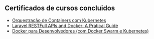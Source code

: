 ## Certificados de cursos concluidos

- [Orquestração de Containers com Kubernetes](https://www.udemy.com/certificate/UC-dc6c705a-f679-42cd-a85e-8c57691a2e9c/)
- [Laravel RESTFull APIs and Docker: A Pratical Guide](https://www.udemy.com/certificate/UC-e56989d3-7e28-4dd6-8969-5a6cc1ab7fa5/)
- [Docker para Desenvolvedores (com Docker Swarm e Kubernetes)](https://www.udemy.com/certificate/UC-39b18f2b-4ebd-46e2-a07e-93e7c84865b0/)
